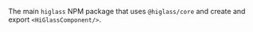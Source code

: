 The main `higlass` NPM package that uses `@higlass/core` and create and export `<HiGlassComponent/>`.